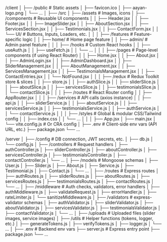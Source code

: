 /client
│
├── /public                 # Static assets
│   ├── favicon.ico
│   ├── aayan-logo.png
│   └── ...
│
├── /src
│   ├── /assets             # Images, icons
│   ├── /components         # Reusable UI components
│   │   ├── Header.jsx
│   │   ├── Footer.jsx
│   │   ├── ImageSlider.jsx
│   │   ├── AboutSection.jsx
│   │   ├── ServicesSection.jsx
│   │   ├── Testimonials.jsx
│   │   ├── ContactForm.jsx
│   │   └── UI/             # Buttons, Inputs, Loaders, etc.
│   │
│   ├── /features           # Feature-specific logic
│   │   ├── home/           # Home page feature
│   │   ├── admin/          # Admin panel feature
│   │
│   ├── /hooks              # Custom React hooks
│   │   ├── useAuth.js
│   │   ├── useFetch.js
│   │   └── ...
│   │
│   ├── /pages              # Page-level components (if using React Router)
│   │   ├── Home.jsx
│   │   ├── About.jsx
│   │   ├── AdminLogin.jsx
│   │   ├── AdminDashboard.jsx
│   │   ├── SliderManagement.jsx
│   │   ├── AboutManagement.jsx
│   │   ├── ServicesManagement.jsx
│   │   ├── TestimonialsManagement.jsx
│   │   ├── ContactEntries.jsx
│   │   └── NotFound.jsx
│   │
│   ├── /redux              # Redux Toolkit store & slices
│   │   ├── store.js
│   │   ├── authSlice.js
│   │   ├── sliderSlice.js
│   │   ├── aboutSlice.js
│   │   ├── servicesSlice.js
│   │   ├── testimonialsSlice.js
│   │   └── contactSlice.js
│   │
│   ├── /routes             # React Router config
│   │   ├── AppRouter.jsx
│   │
│   ├── /services           # API calls (axios instance)
│   │   ├── api.js
│   │   ├── sliderService.js
│   │   ├── aboutService.js
│   │   ├── servicesService.js
│   │   ├── testimonialsService.js
│   │   ├── authService.js
│   │   └── contactService.js
│   │
│   ├── /styles             # Global & modular CSS/Tailwind config
│   │   ├── index.css
│   │   └── ...
│   │
│   ├── App.jsx
│   ├── main.jsx
│   └── vite.config.js      # Or CRA config
│
├── .env                    # Client-side env vars (API URL, etc.)
├── package.json
└── ...






/server
│
├── /config                 # DB connection, JWT secrets, etc.
│   ├── db.js
│   └── config.js
│
├── /controllers            # Request handlers
│   ├── authController.js
│   ├── sliderController.js
│   ├── aboutController.js
│   ├── servicesController.js
│   ├── testimonialsController.js
│   ├── contactController.js
│   └── ...
│
├── /models                 # Mongoose schemas
│   ├── User.js
│   ├── Slider.js
│   ├── About.js
│   ├── Service.js
│   ├── Testimonial.js
│   ├── Contact.js
│   └── ...
│
├── /routes                 # Express routes
│   ├── authRoutes.js
│   ├── sliderRoutes.js
│   ├── aboutRoutes.js
│   ├── servicesRoutes.js
│   ├── testimonialsRoutes.js
│   ├── contactRoutes.js
│   └── ...
│
├── /middleware             # Auth checks, validators, error handlers
│   ├── authMiddleware.js
│   ├── validateRequest.js
│   ├── errorHandler.js
│   ├── rateLimiter.js
│   └── sanitizeMiddleware.js
│
├── /validators             # express-validator schemas
│   ├── authValidator.js
│   ├── sliderValidator.js
│   ├── aboutValidator.js
│   ├── servicesValidator.js
│   ├── testimonialsValidator.js
│   ├── contactValidator.js
│   └── ...
│
├── /uploads                # Uploaded files (slider images, service images)
│
├── /utils                  # Helper functions (tokens, logger, etc.)
│   ├── generateTokens.js
│   ├── verifyTokens.js
│   ├── logger.js
│   └── ...
│
├── .env                    # Backend env vars
├── server.js               # Express entry point
├── package.json
└── ...
